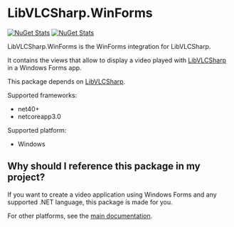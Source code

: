 # LibVLCSharp.WinForms

[![NuGet Stats](https://img.shields.io/nuget/v/LibVLCSharp.WinForms.svg)](https://www.nuget.org/packages/LibVLCSharp.WinForms)
[![NuGet Stats](https://img.shields.io/nuget/dt/LibVLCSharp.WinForms.svg)](https://www.nuget.org/packages/LibVLCSharp.WPF)

LibVLCSharp.WinForms is the WinForms integration for LibVLCSharp.

It contains the views that allow to display a video played with [LibVLCSharp](../LibVLCSharp/README.md)
in a Windows Forms app.

This package depends on [LibVLCSharp](../LibVLCSharp/README.md).

Supported frameworks:

- net40+
- netcoreapp3.0

Supported platform:

- Windows

## Why should I reference this package in my project?

If you want to create a video application using Windows Forms and any supported .NET language, this package is made for you.

For other platforms, see the [main documentation](../README.md).
